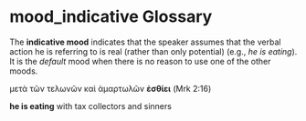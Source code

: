 # mood_indicative Glossary

The **indicative mood** indicates that the speaker assumes that the verbal action he is referring to is real (rather than only potential) (e.g., *he is eating*). It is the *default* mood when there is no reason to use one of the other moods.

μετὰ τῶν τελωνῶν καὶ ἁμαρτωλῶν **ἐσθίει** (Mrk 2:16)

**he is eating** with tax collectors and sinners
	
